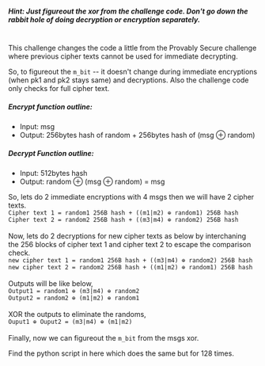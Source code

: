 ##### Hint: Just figureout the xor from the challenge code. Don't go down the rabbit hole of doing decryption or encryption separately.
\
This challenge changes the code a little from the Provably Secure challenge where previous cipher texts cannot be used for immediate decrypting.

So, to figureout the `m_bit` -- it doesn't change during immediate encryptions (when pk1 and pk2 stays same) and decryptions. Also the challenge code only checks for full cipher text.

##### Encrypt function outline:
* Input:     msg
* Output:  256bytes hash of random + 256bytes hash of (msg ⊕ random)

##### Decrypt Function outline:
* Input: 512bytes hash
* Output: random ⊕ (msg ⊕ random) = msg

So, lets do 2 immediate encryptions with 4 msgs then we will have 2 cipher texts. \
`Cipher text 1 = random1 256B hash + ((m1|m2) ⊕ random1) 256B hash` \
`Cipher text 2 = random2 256B hash + ((m3|m4) ⊕ random2) 256B hash` \
\
Now, lets do 2 decryptions for new cipher texts as below by interchaning the 256 blocks of cipher text 1 and cipher text 2 to escape the comparison check. \
`new cipher text 1 = random1 256B hash + ((m3|m4) ⊕ random2) 256B hash` \
`new cipher text 2 = random2 256B hash + ((m1|m2) ⊕ random1) 256B hash` \
\
Outputs will be like below, \
`Output1 = random1 ⊕ (m3|m4) ⊕ random2` \
`Output2 = random2 ⊕ (m1|m2) ⊕ random1` \
\
XOR the outputs to eliminate the randoms, \
`Ouput1 ⊕ Ouput2 = (m3|m4) ⊕ (m1|m2)` \
\
Finally, now we can figureout the `m_bit` from the msgs xor.

Find the python script in here which does the same but for 128 times.
